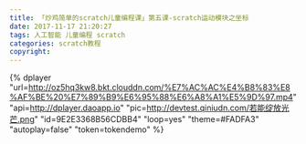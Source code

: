 ```yaml
---
title: 「炒鸡简单的scratch儿童编程课」第五课-scratch运动模块之坐标  
date: 2017-11-17 21:20:27
tags: 人工智能 儿童编程 scratch
categories: scratch教程
copyright:
---
```


<!--more-->
{% dplayer "url=http://oz5hq3kw8.bkt.clouddn.com/%E7%AC%AC%E4%B8%83%E8%AF%BE%20%E7%89%B9%E6%95%88%E6%A8%A1%E5%9D%97.mp4" "api=http://dplayer.daoapp.io" "pic=http://devtest.qiniudn.com/若能绽放光芒.png" "id=9E2E3368B56CDBB4" "loop=yes" "theme=#FADFA3" "autoplay=false" "token=tokendemo" %}

